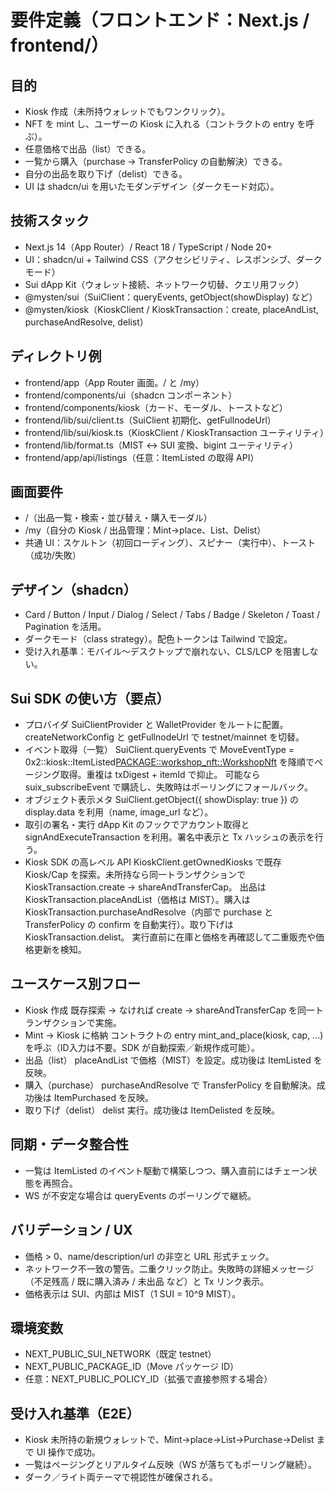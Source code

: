 # 要件定義（フロントエンド：Next.js / frontend/）

## 目的
- Kiosk 作成（未所持ウォレットでもワンクリック）。
- NFT を mint し、ユーザーの Kiosk に入れる（コントラクトの entry を呼ぶ）。
- 任意価格で出品（list）できる。
- 一覧から購入（purchase → TransferPolicy の自動解決）できる。
- 自分の出品を取り下げ（delist）できる。
- UI は shadcn/ui を用いたモダンデザイン（ダークモード対応）。

## 技術スタック
- Next.js 14（App Router）/ React 18 / TypeScript / Node 20+
- UI：shadcn/ui + Tailwind CSS（アクセシビリティ、レスポンシブ、ダークモード）
- Sui dApp Kit（ウォレット接続、ネットワーク切替、クエリ用フック）
- @mysten/sui（SuiClient：queryEvents, getObject(showDisplay) など）
- @mysten/kiosk（KioskClient / KioskTransaction：create, placeAndList, purchaseAndResolve, delist）

## ディレクトリ例
- frontend/app（App Router 画面。/ と /my）
- frontend/components/ui（shadcn コンポーネント）
- frontend/components/kiosk（カード、モーダル、トーストなど）
- frontend/lib/sui/client.ts（SuiClient 初期化、getFullnodeUrl）
- frontend/lib/sui/kiosk.ts（KioskClient / KioskTransaction ユーティリティ）
- frontend/lib/format.ts（MIST ↔ SUI 変換、bigint ユーティリティ）
- frontend/app/api/listings（任意：ItemListed の取得 API）

## 画面要件
- /（出品一覧・検索・並び替え・購入モーダル）
- /my（自分の Kiosk / 出品管理：Mint→place、List、Delist）
- 共通 UI：スケルトン（初回ローディング）、スピナー（実行中）、トースト（成功/失敗）

## デザイン（shadcn）
- Card / Button / Input / Dialog / Select / Tabs / Badge / Skeleton / Toast / Pagination を活用。
- ダークモード（class strategy）。配色トークンは Tailwind で設定。
- 受け入れ基準：モバイル〜デスクトップで崩れない、CLS/LCP を阻害しない。

## Sui SDK の使い方（要点）
- プロバイダ
  SuiClientProvider と WalletProvider をルートに配置。createNetworkConfig と getFullnodeUrl で testnet/mainnet を切替。
- イベント取得（一覧）
  SuiClient.queryEvents で MoveEventType = 0x2::kiosk::ItemListed<PACKAGE::workshop_nft::WorkshopNft> を降順でページング取得。重複は txDigest + itemId で抑止。
  可能なら suix_subscribeEvent で購読し、失敗時はポーリングにフォールバック。
- オブジェクト表示メタ
  SuiClient.getObject({ showDisplay: true }) の display.data を利用（name, image_url など）。
- 取引の署名・実行
  dApp Kit のフックでアカウント取得と signAndExecuteTransaction を利用。署名中表示と Tx ハッシュの表示を行う。
- Kiosk SDK の高レベル API
  KioskClient.getOwnedKiosks で既存 Kiosk/Cap を探索。未所持なら同一トランザクションで KioskTransaction.create → shareAndTransferCap。
  出品は KioskTransaction.placeAndList（価格は MIST）。購入は KioskTransaction.purchaseAndResolve（内部で purchase と TransferPolicy の confirm を自動実行）。取り下げは KioskTransaction.delist。
  実行直前に在庫と価格を再確認して二重販売や価格更新を検知。

## ユースケース別フロー
- Kiosk 作成
  既存探索 → なければ create → shareAndTransferCap を同一トランザクションで実施。
- Mint → Kiosk に格納
  コントラクトの entry mint_and_place(kiosk, cap, ...) を呼ぶ（ID入力は不要。SDK が自動探索／新規作成可能）。
- 出品（list）
  placeAndList で価格（MIST）を設定。成功後は ItemListed を反映。
- 購入（purchase）
  purchaseAndResolve で TransferPolicy を自動解決。成功後は ItemPurchased を反映。
- 取り下げ（delist）
  delist 実行。成功後は ItemDelisted を反映。

## 同期・データ整合性
- 一覧は ItemListed のイベント駆動で構築しつつ、購入直前にはチェーン状態を再照合。
- WS が不安定な場合は queryEvents のポーリングで継続。

## バリデーション / UX
- 価格 > 0、name/description/url の非空と URL 形式チェック。
- ネットワーク不一致の警告。二重クリック防止。失敗時の詳細メッセージ（不足残高 / 既に購入済み / 未出品 など）と Tx リンク表示。
- 価格表示は SUI、内部は MIST（1 SUI = 10^9 MIST）。

## 環境変数
- NEXT_PUBLIC_SUI_NETWORK（既定 testnet）
- NEXT_PUBLIC_PACKAGE_ID（Move パッケージ ID）
- 任意：NEXT_PUBLIC_POLICY_ID（拡張で直接参照する場合）

## 受け入れ基準（E2E）
- Kiosk 未所持の新規ウォレットで、Mint→place→List→Purchase→Delist まで UI 操作で成功。
- 一覧はページングとリアルタイム反映（WS が落ちてもポーリング継続）。
- ダーク／ライト両テーマで視認性が確保される。
